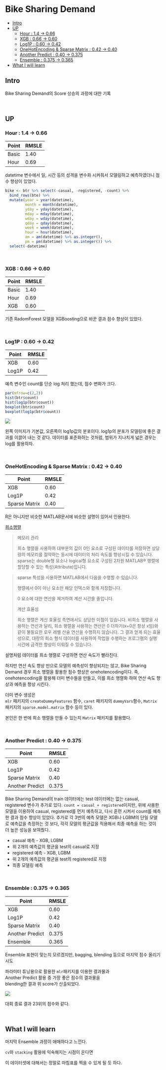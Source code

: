 Bike Sharing Demand
===

<!-- @import "[TOC]" {cmd="toc" depthFrom=1 depthTo=6 orderedList=false} -->
<!-- code_chunk_output -->

* [Intro](#intro)
* [UP](#up)
	* [Hour : 1.4 -> 0.66](#hour-14-066)
	* [XGB : 0.66 -> 0.60](#xgb-066-060)
	* [Log1P : 0.60 -> 0.42](#log1p-060-042)
	* [OneHotEncoding & Sparse Matrix : 0.42 -> 0.40](#onehotencoding-sparse-matrix-042-040)
	* [Another Predict : 0.40 -> 0.375](#another-predict-040-0375)
	* [Ensemble : 0.375 -> 0.365](#ensemble-0375-0365)
* [What I will learn](#what-i-will-learn)

<!-- /code_chunk_output -->



## Intro

Bike Sharing Demand의 Score 상승의 과정에 대한 기록

<br>

## UP

### Hour : 1.4 -> 0.66

| Point  | RMSLE  |
|---|---|
| Basic  | 1.40  |
| Hour  | 0.69  |

datetime 변수에서 일, 시간 등의 성격을 변수화 시켜줘서 모델링하고 예측하였더니 점수 향상이 있었다.
``` r
bike <- btr %>% select(-casual, -registered, -count) %>%
  bind_rows(bte) %>%
  mutate(year = year(datetime),
         month = month(datetime),
         yday = yday(datetime),
         mday = mday(datetime),
         wday = wday(datetime),
         qday = qday(datetime),
         week = week(datetime),
         hour = hour(datetime),
         am = am(datetime) %>% as.integer(),
         pm = pm(datetime) %>% as.integer()) %>%
  select(-datetime)
```
<br>

### XGB : 0.66 -> 0.60

| Point  | RMSLE  |
|---|---|
| Basic  | 1.40  |
| Hour  | 0.69  |
| XGB  | 0.60  |

기존 RadomForest 모델을 XGBoosting으로 바꾼 결과 점수 향상이 있었다.

<br>

### Log1P : 0.60 -> 0.42

| Point  | RMSLE  |
|---|---|
| XGB  | 0.60  |
| Log1P  | 0.42  |

예측 변수인 count를 단순 log 처리 했는데, 점수 변화가 크다.
``` r
par(mfrow=c(2,2))
hist(btr$count)
hist(log1p(btr$count))
boxplot(btr$count)
boxplot(log1p(btr$count))
```
![](../output/count.png)

왼쪽 이미지가 기본값, 오른쪽이 log1p값의 분포이다.
log1p의 분포가 모델링에 좋은 결과를 이끌어 내는 것 같다.
데이터를 표준화하는 것처럼, 범위가 지나치게 넓은 경우는 log를 활용하자.

<br>

### OneHotEncoding & Sparse Matrix : 0.42 -> 0.40

| Point  | RMSLE  |
|---|---|
| XGB  | 0.60  |
| Log1P  | 0.42  |
| Sparse Matrix  | 0.40  |

R은 아니지만 비슷한 MATLAB문서에 비슷한 설명이 있어서 인용한다.

[희소행렬](https://kr.mathworks.com/help/matlab/math/computational-advantages-of-sparse-matrices.html#f6-20447)
>메모리 관리
>
>희소 행렬을 사용하여 대부분의 값이 0인 요소로 구성된 데이터를 저장하면 상당량의 메모리를 절약하는 동시에 데이터의 처리 속도를 향상시킬 수 있습니다. sparse는 double형 요소나 logical형 요소로 구성된 2차원 MATLAB® 행렬에 할당할 수 있는 특성(Attribute)입니다.

>sparse 특성을 사용하면 MATLAB에서 다음을 수행할 수 있습니다.
>
>    행렬에서 0이 아닌 요소만 해당 인덱스와 함께 저장합니다.
>
>    0 요소에 대한 연산을 제거하여 계산 시간을 줄입니다.
>
>계산 효율성
>
>희소 행렬은 계산 효율성 측면에서도 상당한 이점이 있습니다. 비희소 행렬을 사용하는 연산과 달리, 희소 행렬을 사용하는 연산은 0 더하기(x+0은 항상 x임)와 같이 불필요한 로우 레벨 산술 연산을 수행하지 않습니다. 그 결과 얻게 되는 효율성으로, 대량의 희소 형식 데이터를 사용하여 작업을 수행하는 프로그램의 실행 시간에 급격한 향상이 이뤄질 수 있습니다.

설명처럼 데이터를 희소 행렬로 구성하면 연산 속도가 빨라진다.

하지만 연산 속도 향상 만으로 모델의 예측성이 향상되지는 않고, Bike Sharing Demand 경우 희소 행렬을 활용한 점수 향상은 onehotencoding이다. 즉, onehotencoding을 활용해 더미 변수들을 만들고, 이를 희소 행렬화 하여 연산 속도 향상과 예측을 향상 시킨다.

더미 변수 생성은  
`mlr` 패키지의 `createDummyFeatures` 함수,
`caret` 패키지의 `dummyVars`함수,
`Matrix` 패키지의 `sparse.model.matrix` 함수 등이 있다.

본인은 한 번에 희소 행렬을 만들 수 있는지 `Matrix` 패키지를 활용했다.

<br>

### Another Predict : 0.40 -> 0.375

| Point  | RMSLE  |
|---|---|
| XGB  | 0.60  |
| Log1P  | 0.42  |
| Sparse Matrix  | 0.40  |
| Another Predict  | 0.375  |

Bike Sharing Demand의 train 데이터에는 test 데이터에는 없는 casual, registered 변수가 추가로 있다. `count = casual + registered`이지만, 위에 사용한 모델을 이용하여 casual, registered를 먼저 예측하고, 다시 훈련 시켜서 count를 예측한 결과 점수 향상이 있었다.
추가로 각 3번의 예측 모델은 XGB나 LGBM의 단일 모델로 예측값을 측정하는 것 보다, 각각 모델의 평균값을 적용해서 최종 예측을 하는 것이 더 높은 성능을 보여줬다.
* casual 예측 - XGB, LGBM
* 위 2개의 예측값의 평균을 test의 casual로 지정
* registered 예측 - XGB, LGBM
* 위 2개의 예측값의 평균을 test의 registered로 지정
* 최종 모델링 예측

<br>

### Ensemble : 0.375 -> 0.365

| Point  | RMSLE  |
|---|---|
| XGB  | 0.60  |
| Log1P  | 0.42  |
| Sparse Matrix  | 0.40  |
| Another Predict  | 0.375  |
| Ensemble  | 0.365  |

Ensemble 표현이 맞는지 모르겠지만,
bagging, blending 등으로 마지막 점수 올리기 시도

파라미터 튜닝용으로 활용한 `mlr`패키지를 이용한 결과물과  
Another Predict 활용 중 가장 좋은 점수의 결과물을  
blending한 결과 위 score가 산출되었다.

![](../output/bike_rank.png)

대회 종료 결과 23위의 점수와 같다.


<br>

## What I will learn

마지막 Ensemble 과정이 애매하다고 느낀다.

`cv`와 `stacking` 활용에 익숙해지는 시점이 온다면

이 데이터셋에 대해서는 정말로 마침표를 찍을 수 있게 될 듯 하다.
